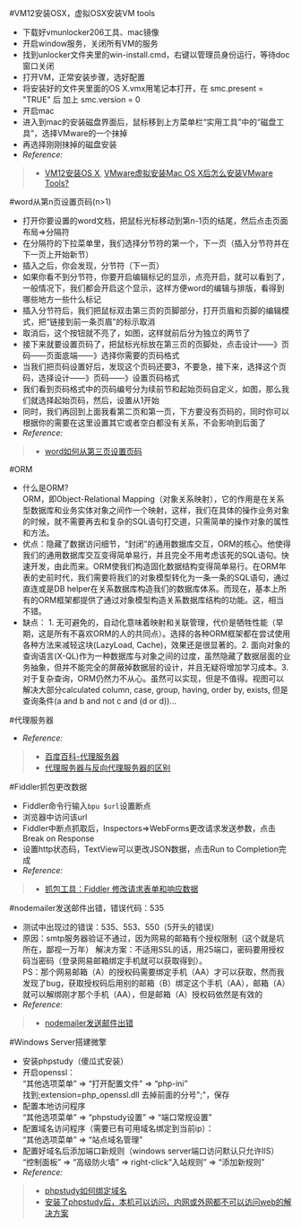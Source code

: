 #VM12安装OSX，虚拟OSX安装VM tools
- 下载好vmunlocker206工具、mac镜像
- 开启window服务，关闭所有VM的服务
- 找到unlocker文件夹里的win-install.cmd，右键以管理员身份运行，等待doc窗口关闭
- 打开VM，正常安装步骤，选好配置
- 将安装好的文件夹里面的OS X.vmx用笔记本打开，在 smc.present = "TRUE" 后 加上 smc.version = 0
- 开启mac
- 进入到mac的安装磁盘界面后，鼠标移到上方菜单栏“实用工具”中的“磁盘工具”，选择VMware的一个抹掉
- 再选择刚刚抹掉的磁盘安装
- *Reference:* 
>- [VM12安装OS X](http://jingyan.baidu.com/article/bea41d4388a8c4b4c51be6ab.html), [VMware虚拟安装Mac OS X后怎么安装VMware Tools?](http://www.beihaiting.com/a/RJC/GJRJ/20141119/5704.html)

#word从第n页设置页码(n>1)
- 打开你要设置的word文档，把鼠标光标移动到第n-1页的结尾，然后点击页面布局=>分隔符
- 在分隔符的下拉菜单里，我们选择分节符的第一个，下一页（插入分节符并在下一页上开始新节）
- 插入之后，你会发现，分节符（下一页）
- 如果你看不到分节符，你要开启编辑标记的显示，点亮开启，就可以看到了，一般情况下，我们都会开启这个显示，这样方便word的编辑与排版，看得到哪些地方一些什么标记
- 插入分节符后，我们把鼠标双击第三页的页脚部分，打开页眉和页脚的编辑模式，把“链接到前一条页眉”的标示取消
- 取消后，这个按钮就不亮了，如图，这样就前后分为独立的两节了
- 接下来就要设置页码了，把鼠标光标放在第三页的页脚处，点击设计——》页码——页面底端——》选择你需要的页码格式
- 当我们把页码设置好后，发现这个页码还要3，不要急，接下来，选择这个页码，选择设计——》页码——》设置页码格式
- 我们看到页码格式中的页码编号分为续前节和起始页码自定义，如图，那么我们就选择起始页码，然后，设置从1开始
- 同时，我们再回到上面我看第二页和第一页，下方要没有页码的，同时你可以根据你的需要在这里设置其它或者空白都没有关系，不会影响到后面了
- *Reference:*
>- [word如何从第三页设置页码](http://jingyan.baidu.com/article/a948d6515f1b870a2dcd2ec1.html) 

#ORM
- 什么是ORM?  
ORM，即Object-Relational Mapping（对象关系映射），它的作用是在关系型数据库和业务实体对象之间作一个映射，这样，我们在具体的操作业务对象的时候，就不需要再去和复杂的SQL语句打交道，只需简单的操作对象的属性和方法。
- 优点：隐藏了数据访问细节，“封闭”的通用数据库交互，ORM的核心。他使得我们的通用数据库交互变得简单易行，并且完全不用考虑该死的SQL语句。快速开发，由此而来。ORM使我们构造固化数据结构变得简单易行。在ORM年表的史前时代，我们需要将我们的对象模型转化为一条一条的SQL语句，通过直连或是DB helper在关系数据库构造我们的数据库体系。而现在，基本上所有的ORM框架都提供了通过对象模型构造关系数据库结构的功能。这，相当不错。
- 缺点：  1. 无可避免的，自动化意味着映射和关联管理，代价是牺牲性能（早期，这是所有不喜欢ORM的人的共同点）。选择的各种ORM框架都在尝试使用各种方法来减轻这块(LazyLoad, Cache)，效果还是很显著的。2. 面向对象的查询语言(X-QL)作为一种数据库与对象之间的过度，虽然隐藏了数据层面的业务抽象，但并不能完全的屏蔽掉数据层的设计，并且无疑将增加学习成本。3. 对于复杂查询，ORM仍然力不从心。虽然可以实现，但是不值得。视图可以解决大部分calculated column, case, group, having, order by, exists, 但是查询条件(a and b and not c and (d or d))...

#代理服务器
- *Reference:*
>- [百度百科-代理服务器](http://baike.baidu.com/link?url=UVbTfqlJg5XTUFhB4aLmNblh0t9uXyJkNamAegy6tj8jGpowoAJFPPXlaMeh8OEica7vxbWF69oK75amDve4YAy93GpVwC79r4T54P3CgLyX9JMFoZqtW0fhplVIA5nJXT96BScShNk2-nlvulxPP_)
>- [代理服务器与反向代理服务器的区别](http://www.tuicool.com/articles/eiYRbu)

#Fiddler抓包更改数据
- Fiddler命令行输入`bpu $url`设置断点
- 浏览器中访问该url
- Fiddler中断点抓取后，Inspectors=>WebForms更改请求发送参数，点击Break on Response
- 设置http状态码，TextView可以更改JSON数据，点击Run to Completion完成
- *Reference:*
>- [抓包工具：Fiddler 修改请求表单和响应数据](http://blog.csdn.net/liuquan0071/article/details/51917893)

#nodemailer发送邮件出错，错误代码：535
- 测试中出现过的错误：535、553、550（5开头的错误）
- 原因：smtp服务器验证不通过，因为网易的邮箱有个授权限制（这个就是坑所在，鄙视一万年）
解决方案：不适用SSL的话，用25端口，密码要用授权码当密码（登录网易邮箱绑定手机就可以获取得到）。  
PS：那个网易邮箱（A）的授权码需要绑定手机（AA）才可以获取，然而我发现了bug，获取授权码后用别的邮箱（B）绑定这个手机（AA），邮箱（A）就可以解绑刚才那个手机（AA），但是邮箱（A）授权码依然是有效的
- *Reference:*
>- [nodemailer发送邮件出错](https://cnodejs.org/topic/55629a8a8f294e213d10b8e7)

#Windows Server搭建微擎
- 安装phpstudy（傻瓜式安装）
- 开启openssl：  
“其他选项菜单” => “打开配置文件” => “php-ini”  
找到;extension=php_openssl.dll
去掉前面的分号";"，保存
- 配置本地访问程序  
“其他选项菜单” => “phpstudy设置” => “端口常规设置”  
- 配置域名访问程序（需要已有可用域名绑定到当前ip）：  
“其他选项菜单” => “站点域名管理”  
- 配置好域名后添加端口新规则（windows server端口访问默认只允许IIS）  
“控制面板” => “高级防火墙” => right-click“入站规则” => “添加新规则”
- *Reference:*
>- [phpstudy如何绑定域名](https://zhidao.baidu.com/question/521337996945865125.html)
>- [安装了phpstudy后，本机可以访问，内网或外网都不可以访问web的解决方案](http://blog.sina.com.cn/s/blog_15a1ea49b0102x9be.html)